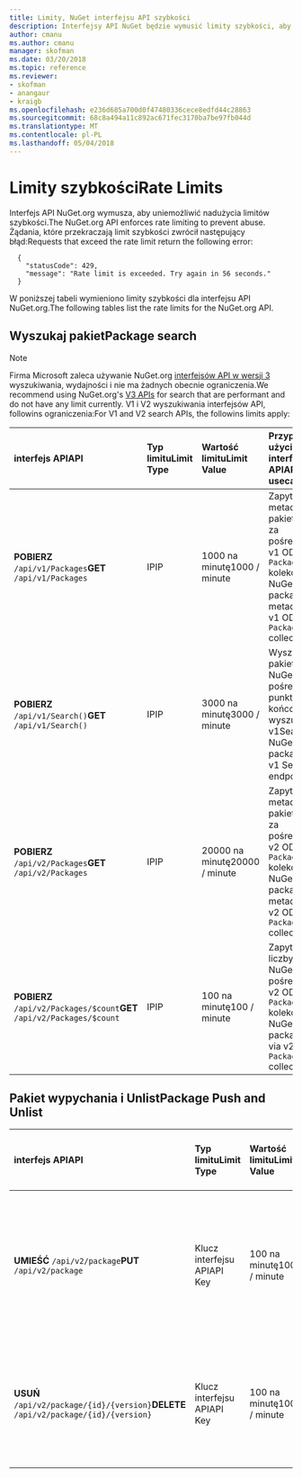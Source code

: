 ```yaml
---
title: Limity, NuGet interfejsu API szybkości
description: Interfejsy API NuGet będzie wymusić limity szybkości, aby uniemożliwić nadużycia.
author: cmanu
ms.author: cmanu
manager: skofman
ms.date: 03/20/2018
ms.topic: reference
ms.reviewer:
- skofman
- anangaur
- kraigb
ms.openlocfilehash: e236d685a700d0f47480336cece8edfd44c28863
ms.sourcegitcommit: 68c8a494a11c892ac671fec3170ba7be97fb044d
ms.translationtype: MT
ms.contentlocale: pl-PL
ms.lasthandoff: 05/04/2018
---
```

# <a name="rate-limits"></a><span data-ttu-id="2601a-103">Limity szybkości</span><span class="sxs-lookup"><span data-stu-id="2601a-103">Rate Limits</span></span>

<span data-ttu-id="2601a-104">Interfejs API NuGet.org wymusza, aby uniemożliwić nadużycia limitów szybkości.</span><span class="sxs-lookup"><span data-stu-id="2601a-104">The NuGet.org API enforces rate limiting to prevent abuse.</span></span> <span data-ttu-id="2601a-105">Żądania, które przekraczają limit szybkości zwrócił następujący błąd:</span><span class="sxs-lookup"><span data-stu-id="2601a-105">Requests that exceed the rate limit return the following error:</span></span> 

  ~~~
    {
      "statusCode": 429,
      "message": "Rate limit is exceeded. Try again in 56 seconds."
    }
  ~~~

<span data-ttu-id="2601a-106">W poniższej tabeli wymieniono limity szybkości dla interfejsu API NuGet.org.</span><span class="sxs-lookup"><span data-stu-id="2601a-106">The following tables list the rate limits for the NuGet.org API.</span></span>

## <a name="package-search"></a><span data-ttu-id="2601a-107">Wyszukaj pakiet</span><span class="sxs-lookup"><span data-stu-id="2601a-107">Package search</span></span>

> [!Note]
> <span data-ttu-id="2601a-108">Firma Microsoft zaleca używanie NuGet.org [interfejsów API w wersji 3](https://docs.microsoft.com/nuget/api/search-query-service-resource) wyszukiwania, wydajności i nie ma żadnych obecnie ograniczenia.</span><span class="sxs-lookup"><span data-stu-id="2601a-108">We recommend using NuGet.org's [V3 APIs](https://docs.microsoft.com/nuget/api/search-query-service-resource) for search that are performant and do not have any limit currently.</span></span> <span data-ttu-id="2601a-109">V1 i V2 wyszukiwania interfejsów API, followins ograniczenia:</span><span class="sxs-lookup"><span data-stu-id="2601a-109">For V1 and V2 search APIs, the followins limits apply:</span></span>


| <span data-ttu-id="2601a-110">interfejs API</span><span class="sxs-lookup"><span data-stu-id="2601a-110">API</span></span> | <span data-ttu-id="2601a-111">Typ limitu</span><span class="sxs-lookup"><span data-stu-id="2601a-111">Limit Type</span></span> | <span data-ttu-id="2601a-112">Wartość limitu</span><span class="sxs-lookup"><span data-stu-id="2601a-112">Limit Value</span></span> | <span data-ttu-id="2601a-113">Przypadków użycia interfejsu API</span><span class="sxs-lookup"><span data-stu-id="2601a-113">API usecase</span></span> |
|:---|:---|:---|:---|
<span data-ttu-id="2601a-114">**POBIERZ** `/api/v1/Packages`</span><span class="sxs-lookup"><span data-stu-id="2601a-114">**GET** `/api/v1/Packages`</span></span> | <span data-ttu-id="2601a-115">IP</span><span class="sxs-lookup"><span data-stu-id="2601a-115">IP</span></span> | <span data-ttu-id="2601a-116">1000 na minutę</span><span class="sxs-lookup"><span data-stu-id="2601a-116">1000 / minute</span></span> | <span data-ttu-id="2601a-117">Zapytanie metadanych pakietu NuGet za pośrednictwem v1 OData `Packages` kolekcji</span><span class="sxs-lookup"><span data-stu-id="2601a-117">Query NuGet package metadata via v1 OData `Packages` collection</span></span> |
<span data-ttu-id="2601a-118">**POBIERZ** `/api/v1/Search()`</span><span class="sxs-lookup"><span data-stu-id="2601a-118">**GET** `/api/v1/Search()`</span></span> | <span data-ttu-id="2601a-119">IP</span><span class="sxs-lookup"><span data-stu-id="2601a-119">IP</span></span> | <span data-ttu-id="2601a-120">3000 na minutę</span><span class="sxs-lookup"><span data-stu-id="2601a-120">3000 / minute</span></span> | <span data-ttu-id="2601a-121">Wyszukaj pakietów NuGet za pośrednictwem punktu końcowego wyszukiwania v1</span><span class="sxs-lookup"><span data-stu-id="2601a-121">Search for NuGet packages via v1 Search endpoint</span></span> | 
<span data-ttu-id="2601a-122">**POBIERZ** `/api/v2/Packages`</span><span class="sxs-lookup"><span data-stu-id="2601a-122">**GET** `/api/v2/Packages`</span></span> | <span data-ttu-id="2601a-123">IP</span><span class="sxs-lookup"><span data-stu-id="2601a-123">IP</span></span> | <span data-ttu-id="2601a-124">20000 na minutę</span><span class="sxs-lookup"><span data-stu-id="2601a-124">20000 / minute</span></span> | <span data-ttu-id="2601a-125">Zapytanie metadanych pakietu NuGet za pośrednictwem v2 OData `Packages` kolekcji</span><span class="sxs-lookup"><span data-stu-id="2601a-125">Query NuGet package metadata via v2 OData `Packages` collection</span></span> | 
<span data-ttu-id="2601a-126">**POBIERZ** `/api/v2/Packages/$count`</span><span class="sxs-lookup"><span data-stu-id="2601a-126">**GET** `/api/v2/Packages/$count`</span></span> | <span data-ttu-id="2601a-127">IP</span><span class="sxs-lookup"><span data-stu-id="2601a-127">IP</span></span> | <span data-ttu-id="2601a-128">100 na minutę</span><span class="sxs-lookup"><span data-stu-id="2601a-128">100 / minute</span></span> | <span data-ttu-id="2601a-129">Zapytanie liczby pakietów NuGet za pośrednictwem v2 OData `Packages` kolekcji</span><span class="sxs-lookup"><span data-stu-id="2601a-129">Query NuGet package count via v2 OData `Packages` collection</span></span> | 

## <a name="package-push-and-unlist"></a><span data-ttu-id="2601a-130">Pakiet wypychania i Unlist</span><span class="sxs-lookup"><span data-stu-id="2601a-130">Package Push and Unlist</span></span>

| <span data-ttu-id="2601a-131">interfejs API</span><span class="sxs-lookup"><span data-stu-id="2601a-131">API</span></span> | <span data-ttu-id="2601a-132">Typ limitu</span><span class="sxs-lookup"><span data-stu-id="2601a-132">Limit Type</span></span> | <span data-ttu-id="2601a-133">Wartość limitu</span><span class="sxs-lookup"><span data-stu-id="2601a-133">Limit Value</span></span> | <span data-ttu-id="2601a-134">Przypadków użycia interfejsu API</span><span class="sxs-lookup"><span data-stu-id="2601a-134">API usecase</span></span> | 
|:---|:---|:---|:--- |
<span data-ttu-id="2601a-135">**UMIEŚĆ** `/api/v2/package`</span><span class="sxs-lookup"><span data-stu-id="2601a-135">**PUT** `/api/v2/package`</span></span> | <span data-ttu-id="2601a-136">Klucz interfejsu API</span><span class="sxs-lookup"><span data-stu-id="2601a-136">API Key</span></span> | <span data-ttu-id="2601a-137">100 na minutę</span><span class="sxs-lookup"><span data-stu-id="2601a-137">100 / minute</span></span> | <span data-ttu-id="2601a-138">Przekaż nowy pakiet NuGet (wersja) za pośrednictwem punktu końcowego wypychania v2</span><span class="sxs-lookup"><span data-stu-id="2601a-138">Upload a new NuGet package (version) via v2 push endpoint</span></span> 
<span data-ttu-id="2601a-139">**USUŃ** `/api/v2/package/{id}/{version}`</span><span class="sxs-lookup"><span data-stu-id="2601a-139">**DELETE** `/api/v2/package/{id}/{version}`</span></span> | <span data-ttu-id="2601a-140">Klucz interfejsu API</span><span class="sxs-lookup"><span data-stu-id="2601a-140">API Key</span></span> | <span data-ttu-id="2601a-141">100 na minutę</span><span class="sxs-lookup"><span data-stu-id="2601a-141">100 / minute</span></span> | <span data-ttu-id="2601a-142">Unlist pakietu NuGet (wersja) za pośrednictwem punktu końcowego v2</span><span class="sxs-lookup"><span data-stu-id="2601a-142">Unlist a NuGet package (version) via v2 endpoint</span></span> 
